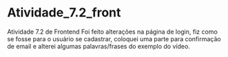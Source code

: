 # Atividade_7.2_front
Atividade 7.2 de Frontend
Foi feito alterações na página de login, fiz como se fosse para o usuário se cadastrar, coloquei uma parte para confirmação de email e alterei algumas palavras/frases do exemplo do vídeo.